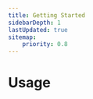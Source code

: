 ```yaml
---
title: Getting Started
sidebarDepth: 1
lastUpdated: true
sitemap:
    priority: 0.8
---
```


# Usage
